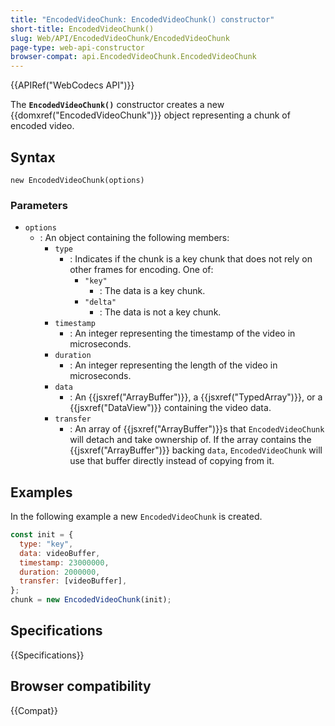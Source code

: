 ```yaml
---
title: "EncodedVideoChunk: EncodedVideoChunk() constructor"
short-title: EncodedVideoChunk()
slug: Web/API/EncodedVideoChunk/EncodedVideoChunk
page-type: web-api-constructor
browser-compat: api.EncodedVideoChunk.EncodedVideoChunk
---
```


{{APIRef("WebCodecs API")}}

The **`EncodedVideoChunk()`** constructor creates a new {{domxref("EncodedVideoChunk")}} object representing a chunk of encoded video.

## Syntax

```js-nolint
new EncodedVideoChunk(options)
```

### Parameters

- `options`
  - : An object containing the following members:
    - `type`
      - : Indicates if the chunk is a key chunk that does not rely on other frames for encoding. One of:
        - `"key"`
          - : The data is a key chunk.
        - `"delta"`
          - : The data is not a key chunk.
    - `timestamp`
      - : An integer representing the timestamp of the video in microseconds.
    - `duration`
      - : An integer representing the length of the video in microseconds.
    - `data`
      - : An {{jsxref("ArrayBuffer")}}, a {{jsxref("TypedArray")}}, or a {{jsxref("DataView")}} containing the video data.
    - `transfer`
      - : An array of {{jsxref("ArrayBuffer")}}s that `EncodedVideoChunk` will detach and take ownership of. If the array contains the {{jsxref("ArrayBuffer")}} backing `data`, `EncodedVideoChunk` will use that buffer directly instead of copying from it.

## Examples

In the following example a new `EncodedVideoChunk` is created.

```js
const init = {
  type: "key",
  data: videoBuffer,
  timestamp: 23000000,
  duration: 2000000,
  transfer: [videoBuffer],
};
chunk = new EncodedVideoChunk(init);
```

## Specifications

{{Specifications}}

## Browser compatibility

{{Compat}}
